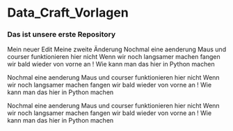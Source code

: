 # Data_Craft_Vorlagen
### Das ist unsere erste Repository
Mein neuer Edit
Meine zweite Änderung
Nochmal eine aenderung
Maus und courser funktionieren hier nicht
Wenn wir noch langsamer machen fangen wir bald wieder von vorne an
!
Wie kann man das hier in Python machen

Nochmal eine aenderung
Maus und courser funktionieren hier nicht
Wenn wir noch langsamer machen fangen wir bald wieder von vorne an
!
Wie kann man das hier in Python machen

Nochmal eine aenderung
Maus und courser funktionieren hier nicht
Wenn wir noch langsamer machen fangen wir bald wieder von vorne an
!
Wie kann man das hier in Python machen

